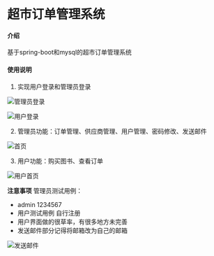 # 超市订单管理系统

#### 介绍
基于spring-boot和mysql的超市订单管理系统

#### 使用说明

1.  实现用户登录和管理员登录

![管理员登录](https://images.gitee.com/uploads/images/2022/0115/192640_b3945ccb_8651229.png "屏幕截图.png")

![用户登录](https://images.gitee.com/uploads/images/2022/0115/192701_6c993281_8651229.png "屏幕截图.png")

2. 管理员功能：订单管理、供应商管理、用户管理、密码修改、发送邮件

![首页](https://images.gitee.com/uploads/images/2022/0115/192753_fe145002_8651229.png "屏幕截图.png")

3.  用户功能：购买图书、查看订单

![用户首页](https://images.gitee.com/uploads/images/2022/0115/193055_cd7bb389_8651229.png "屏幕截图.png")

**注意事项**
管理员测试用例：
+ admin 1234567
+ 用户测试用例 自行注册
+ 用户界面做的很草率，有很多地方未完善
+ 发送邮件部分记得将邮箱改为自己的邮箱

![发送邮件](https://images.gitee.com/uploads/images/2022/0115/193903_bb1690ac_8651229.png "屏幕截图.png")